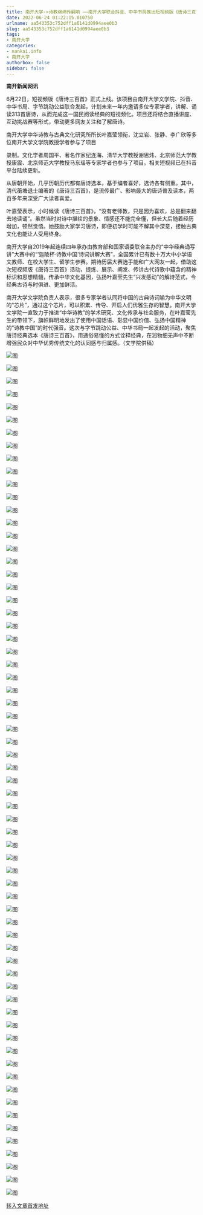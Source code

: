 ```yaml
---
title: 南开大学->诗教绵绵传嗣响 ——南开大学联合抖音、中华书局推出短视频版《唐诗三百首》 | nankai.info
date: 2022-06-24 01:22:15.010750
urlname: aa543353c752dff1a6141d0994aee0b3
slug: aa543353c752dff1a6141d0994aee0b3
tags: 
- 南开大学
categories:
- nankai.info
- 南开大学
authorbox: false
sidebar: false
---
```

**南开新闻网讯**

6月22日，短视频版《唐诗三百首》正式上线。该项目由南开大学文学院、抖音、中华书局、字节跳动公益联合发起，计划未来一年内邀请多位专家学者，讲解、诵读313首唐诗，从而完成这一国民阅读经典的短视频化。项目还将结合直播讲座、互动挑战赛等形式，带动更多网友关注和了解唐诗。

南开大学中华诗教与古典文化研究所所长叶嘉莹领衔，沈立岩、张静、李广欣等多位南开大学文学院教授学者参与了项目
<!--more-->
录制。文化学者周国平、著名作家纪连海、清华大学教授谢思炜、北京师范大学教授康震、北京师范大学教授马东瑶等专家学者也参与了项目。相关短视频已在抖音平台陆续更新。

从唐朝开始，几乎历朝历代都有唐诗选本，基于编者喜好，选诗各有侧重。其中，清代蘅塘退士编著的《唐诗三百首》，是流传最广、影响最大的唐诗普及读本，两百多年来深受广大读者喜爱。

叶嘉莹表示，小时候读《唐诗三百首》，“没有老师教，只是因为喜欢，总是翻来翻去地读诵”。虽然当时对诗中描绘的景象、情感还不能完全懂，但长大后随着经历增加，顿然觉悟。她鼓励大家学习唐诗，即便初学时可能不解其中深意，接触古典文化也能让人受用终身。

南开大学自2019年起连续四年承办由教育部和国家语委联合主办的“中华经典诵写讲”大赛中的“‘迦陵杯·诗教中国’诗词讲解大赛”，全国累计已有数十万大中小学语文教师、在校大学生、留学生参赛。期待历届大赛选手能和广大网友一起，借助这次短视频版《唐诗三百首》活动，提炼、展示、阐发、传讲古代诗歌中蕴含的精神标识和思想精髓，传承中华文化基因，弘扬叶嘉莹先生“兴发感动”的解诗范式，令经典古诗与时俱进、更加鲜活。

南开大学文学院负责人表示，很多专家学者认同将中国的古典诗词喻为中华文明的“芯片”，通过这个芯片，可以积累、传导、开启人们优雅生存的智慧。南开大学文学院一直致力于推进“中华诗教”的学术研究、文化传承与社会服务，在叶嘉莹先生的带领下，旗帜鲜明地发出了使用中国话语、彰显中国价值、弘扬中国精神的“诗教中国”的时代强音。这次与字节跳动公益、中华书局一起发起的活动，聚焦唐诗经典选本《唐诗三百首》，用通俗易懂的方式诠释经典，在润物细无声中不断增强民众对中华优秀传统文化的认同感与归属感。（文学院供稿）

![图](http://news.nankai.edu.cn/ywsd/system/2022/06/22/g)

![图](http://news.nankai.edu.cn/ywsd/system/2022/06/22/n)

![图](http://news.nankai.edu.cn/ywsd/system/2022/06/22/p)

![图](http://news.nankai.edu.cn/ywsd/system/2022/06/22/)

![图](http://news.nankai.edu.cn/ywsd/system/2022/06/22/e)

![图](http://news.nankai.edu.cn/ywsd/system/2022/06/22/5)

![图](http://news.nankai.edu.cn/ywsd/system/2022/06/22/2)

![图](http://news.nankai.edu.cn/ywsd/system/2022/06/22/f)

![图](http://news.nankai.edu.cn/ywsd/system/2022/06/22/1)

![图](http://news.nankai.edu.cn/ywsd/system/2022/06/22/7)

![图](http://news.nankai.edu.cn/ywsd/system/2022/06/22/2)

![图](http://news.nankai.edu.cn/ywsd/system/2022/06/22/2)

![图](http://news.nankai.edu.cn/ywsd/system/2022/06/22/_)

![图](http://news.nankai.edu.cn/ywsd/system/2022/06/22/4)

![图](http://news.nankai.edu.cn/ywsd/system/2022/06/22/8)

![图](http://news.nankai.edu.cn/ywsd/system/2022/06/22/3)

![图](http://news.nankai.edu.cn/ywsd/system/2022/06/22/6)

![图](http://news.nankai.edu.cn/ywsd/system/2022/06/22/4)

![图](http://news.nankai.edu.cn/ywsd/system/2022/06/22/0)

![图](http://news.nankai.edu.cn/ywsd/system/2022/06/22/0)

![图](http://news.nankai.edu.cn/ywsd/system/2022/06/22/0)

![图](http://news.nankai.edu.cn/ywsd/system/2022/06/22/3)

![图](http://news.nankai.edu.cn/ywsd/system/2022/06/22/0)

![图](http://news.nankai.edu.cn/ywsd/system/2022/06/22/0)

![图](http://news.nankai.edu.cn/)

![图](http://news.nankai.edu.cn/ywsd/system/2022/06/22/3)

![图](http://news.nankai.edu.cn/ywsd/system/2022/06/22/6)

![图](http://news.nankai.edu.cn/ywsd/system/2022/06/22/4)

![图](http://news.nankai.edu.cn/)

![图](http://news.nankai.edu.cn/ywsd/system/2022/06/22/0)

![图](http://news.nankai.edu.cn/ywsd/system/2022/06/22/0)

![图](http://news.nankai.edu.cn/ywsd/system/2022/06/22/0)

![图](http://news.nankai.edu.cn/)

![图](http://news.nankai.edu.cn/ywsd/system/2022/06/22/3)

![图](http://news.nankai.edu.cn/ywsd/system/2022/06/22/0)

![图](http://news.nankai.edu.cn/ywsd/system/2022/06/22/0)

![图](http://news.nankai.edu.cn/)

![图](http://news.nankai.edu.cn/ywsd/system/2022/06/22/c)

![图](http://news.nankai.edu.cn/ywsd/system/2022/06/22/i)

![图](http://news.nankai.edu.cn/ywsd/system/2022/06/22/p)

![图](http://news.nankai.edu.cn/)

![图](http://news.nankai.edu.cn/ywsd/system/2022/06/22/n)

![图](http://news.nankai.edu.cn/ywsd/system/2022/06/22/c)

![图](http://news.nankai.edu.cn/ywsd/system/2022/06/22/)

![图](http://news.nankai.edu.cn/ywsd/system/2022/06/22/u)

![图](http://news.nankai.edu.cn/ywsd/system/2022/06/22/d)

![图](http://news.nankai.edu.cn/ywsd/system/2022/06/22/e)

![图](http://news.nankai.edu.cn/ywsd/system/2022/06/22/)

![图](http://news.nankai.edu.cn/ywsd/system/2022/06/22/i)

![图](http://news.nankai.edu.cn/ywsd/system/2022/06/22/a)

![图](http://news.nankai.edu.cn/ywsd/system/2022/06/22/k)

![图](http://news.nankai.edu.cn/ywsd/system/2022/06/22/n)

![图](http://news.nankai.edu.cn/ywsd/system/2022/06/22/a)

![图](http://news.nankai.edu.cn/ywsd/system/2022/06/22/n)

![图](http://news.nankai.edu.cn/ywsd/system/2022/06/22/)

![图](http://news.nankai.edu.cn/ywsd/system/2022/06/22/s)

![图](http://news.nankai.edu.cn/ywsd/system/2022/06/22/w)

![图](http://news.nankai.edu.cn/ywsd/system/2022/06/22/e)

![图](http://news.nankai.edu.cn/ywsd/system/2022/06/22/n)

![图](http://news.nankai.edu.cn/)

![图](http://news.nankai.edu.cn/)

![图](http://news.nankai.edu.cn/ywsd/system/2022/06/22/:)

![图](http://news.nankai.edu.cn/ywsd/system/2022/06/22/p)

![图](http://news.nankai.edu.cn/ywsd/system/2022/06/22/t)

![图](http://news.nankai.edu.cn/ywsd/system/2022/06/22/t)

![图](http://news.nankai.edu.cn/ywsd/system/2022/06/22/h)

[转入文章首发地址](http://news.nankai.edu.cn/ywsd/system/2022/06/22/030051768.shtml)